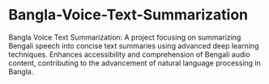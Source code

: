 # Bangla-Voice-Text-Summarization
Bangla Voice Text Summarization: A project focusing on summarizing Bengali speech into concise text summaries using advanced deep learning techniques. Enhances accessibility and comprehension of Bengali audio content, contributing to the advancement of natural language processing in Bangla.
